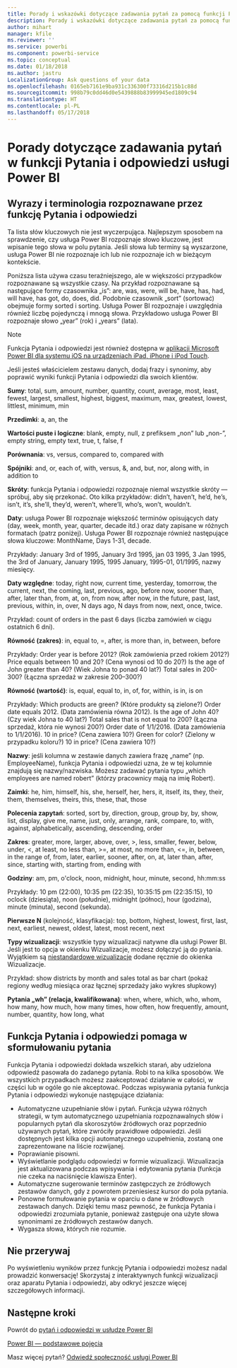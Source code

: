 ```yaml
---
title: Porady i wskazówki dotyczące zadawania pytań za pomocą funkcji Pytania i odpowiedzi w usłudze Power BI
description: Porady i wskazówki dotyczące zadawania pytań za pomocą funkcji Pytania i odpowiedzi w usłudze Power BI
author: mihart
manager: kfile
ms.reviewer: ''
ms.service: powerbi
ms.component: powerbi-service
ms.topic: conceptual
ms.date: 01/18/2018
ms.author: jastru
LocalizationGroup: Ask questions of your data
ms.openlocfilehash: 0165eb7161e9ba931c336300f73316d215b1c88d
ms.sourcegitcommit: 998b79c0dd46d0e5439888b83999945ed1809c94
ms.translationtype: HT
ms.contentlocale: pl-PL
ms.lasthandoff: 05/17/2018
---
```

# <a name="tips-for-asking-questions-in-power-bi-qa"></a>Porady dotyczące zadawania pytań w funkcji Pytania i odpowiedzi usługi Power BI
## <a name="words-and-terminology-that-qa-recognizes"></a>Wyrazy i terminologia rozpoznawane przez funkcję Pytania i odpowiedzi
Ta lista słów kluczowych nie jest wyczerpująca.  Najlepszym sposobem na sprawdzenie, czy usługa Power BI rozpoznaje słowo kluczowe, jest wpisanie tego słowa w polu pytania.  Jeśli słowa lub terminy są wyszarzone, usługa Power BI nie rozpoznaje ich lub nie rozpoznaje ich w bieżącym kontekście.

Poniższa lista używa czasu teraźniejszego, ale w większości przypadków rozpoznawane są wszystkie czasy. Na przykład rozpoznawane są następujące formy czasownika „is”: are, was, were, will be, have, has, had, will have, has got, do, does, did.  Podobnie czasownik „sort” (sortować) obejmuje formy sorted i sorting.  Usługa Power BI rozpoznaje i uwzględnia również liczbę pojedynczą i mnogą słowa. Przykładowo usługa Power BI rozpoznaje słowo „year” (rok) i „years” (lata).

> [!NOTE]
> Funkcja Pytania i odpowiedzi jest również dostępna w [aplikacji Microsoft Power BI dla systemu iOS na urządzeniach iPad, iPhone i iPod Touch](mobile-apps-ios-qna.md).
> 
> 

Jeśli jesteś właścicielem zestawu danych, dodaj frazy i synonimy, aby poprawić wyniki funkcji Pytania i odpowiedzi dla swoich klientów.

**Sumy**: total, sum, amount, number, quantity, count, average, most, least, fewest, largest, smallest, highest, biggest, maximum, max, greatest, lowest, littlest, minimum, min

**Przedimki**: a, an, the

**Wartości puste i logiczne**: blank, empty, null, z prefiksem „non” lub „non-”, empty string, empty text, true, t, false, f

**Porównania**: vs, versus, compared to, compared with

**Spójniki**: and, or, each of, with, versus, &, and, but, nor, along with, in addition to

**Skróty**: funkcja Pytania i odpowiedzi rozpoznaje niemal wszystkie skróty — spróbuj, aby się przekonać.  Oto kilka przykładów: didn’t, haven’t, he’d, he’s, isn’t, it’s, she’ll, they’d, weren’t, where’ll, who’s, won’t, wouldn’t.

**Daty**: usługa Power BI rozpoznaje większość terminów opisujących daty (day, week, month, year, quarter, decade itd.) oraz daty zapisane w różnych formatach (patrz poniżej). Usługa Power BI rozpoznaje również następujące słowa kluczowe: MonthName, Days 1-31, decade.

Przykłady: January 3rd of 1995, January 3rd 1995, jan 03 1995, 3 Jan 1995, the 3rd of January, January 1995, 1995 January, 1995-01, 01/1995, nazwy miesięcy.

**Daty względne**: today, right now, current time, yesterday, tomorrow, the current, next, the coming, last, previous, ago, before now, sooner than, after, later than, from, at, on, from now, after now, in the future, past, last, previous, within, in, over, N days ago, N days from now, next, once, twice.

Przykład: count of orders in the past 6 days (liczba zamówień w ciągu ostatnich 6 dni).

**Równość (zakres)**: in, equal to, =, after, is more than, in, between, before

Przykłady: Order year is before 2012? (Rok zamówienia przed rokiem 2012?) Price equals between 10 and 20? (Cena wynosi od 10 do 20?) Is the age of John greater than 40? (Wiek Johna to ponad 40 lat?) Total sales in 200-300? (Łączna sprzedaż w zakresie 200–300?)

**Równość (wartość)**: is, equal, equal to, in, of, for, within, is in, is on

Przykłady: Which products are green? (Które produkty są zielone?) Order date equals 2012. (Data zamówienia równa 2012). Is the age of John 40? (Czy wiek Johna to 40 lat?) Total sales that is not equal to 200? (Łączna sprzedaż, która nie wynosi 200?) Order date of 1/1/2016. (Data zamówienia to 1/1/2016). 10 in price? (Cena zawiera 10?) Green for color? (Zielony w przypadku koloru?) 10 in price? (Cena zawiera 10?)

**Nazwy**: jeśli kolumna w zestawie danych zawiera frazę „name” (np. EmployeeName), funkcja Pytania i odpowiedzi uzna, że w tej kolumnie znajdują się nazwy/nazwiska. Możesz zadawać pytania typu „which employees are named robert” (którzy pracownicy mają na imię Robert).

**Zaimki**: he, him, himself, his, she, herself, her, hers, it, itself, its, they, their, them, themselves, theirs, this, these, that, those

**Polecenia zapytań**: sorted, sort by, direction, group, group by, by, show, list, display, give me, name, just, only, arrange, rank, compare, to, with, against, alphabetically, ascending, descending, order

**Zakres**: greater, more, larger, above, over, >, less, smaller, fewer, below, under, <, at least, no less than, >=, at most, no more than, <=, in, between, in the range of, from, later, earlier, sooner, after, on, at, later than, after, since, starting with, starting from, ending with

**Godziny**: am, pm, o'clock, noon, midnight, hour, minute, second, hh:mm:ss

Przykłady: 10 pm (22:00), 10:35 pm (22:35), 10:35:15 pm (22:35:15), 10 oclock (dziesiąta), noon (południe), midnight (północ), hour (godzina), minute (minuta), second (sekunda).

**Pierwsze N** (kolejność, klasyfikacja): top, bottom, highest, lowest, first, last, next, earliest, newest, oldest, latest, most recent, next

**Typy wizualizacji**: wszystkie typy wizualizacji natywne dla usługi Power BI.  Jeśli jest to opcja w okienku Wizualizacje, możesz dołączyć ją do pytania.  Wyjątkiem są [niestandardowe wizualizacje](power-bi-custom-visuals.md) dodane ręcznie do okienka Wizualizacje.

Przykład: show districts by month and sales total as bar chart (pokaż regiony według miesiąca oraz łącznej sprzedaży jako wykres słupkowy)

**Pytania „wh” (relacja, kwalifikowana)**: when, where, which, who, whom, how many, how much, how many times, how often, how frequently, amount, number, quantity, how long, what

## <a name="qa-helps-you-phrase-the-question"></a>Funkcja Pytania i odpowiedzi pomaga w sformułowaniu pytania
Funkcja Pytania i odpowiedzi dokłada wszelkich starań, aby udzielona odpowiedź pasowała do zadanego pytania. Robi to na kilka sposobów. We wszystkich przypadkach możesz zaakceptować działanie w całości, w części lub w ogóle go nie akceptować. Podczas wpisywania pytania funkcja Pytania i odpowiedzi wykonuje następujące działania:

* Automatyczne uzupełnianie słów i pytań. Funkcja używa różnych strategii, w tym automatycznego uzupełniania rozpoznawalnych słów i popularnych pytań dla skoroszytów źródłowych oraz poprzednio używanych pytań, które zwróciły prawidłowe odpowiedzi. Jeśli dostępnych jest kilka opcji automatycznego uzupełnienia, zostaną one zaprezentowane na liście rozwijanej.
* Poprawianie pisowni.
* Wyświetlanie podglądu odpowiedzi w formie wizualizacji. Wizualizacja jest aktualizowana podczas wpisywania i edytowania pytania (funkcja nie czeka na naciśnięcie klawisza Enter).
* Automatyczne sugerowanie terminów zastępczych ze źródłowych zestawów danych, gdy z powrotem przeniesiesz kursor do pola pytania.
* Ponowne formułowanie pytania w oparciu o dane w źródłowych zestawach danych. Dzięki temu masz pewność, że funkcja Pytania i odpowiedzi zrozumiała pytanie, ponieważ zastępuje ona użyte słowa synonimami ze źródłowych zestawów danych.
* Wygasza słowa, których nie rozumie.

## <a name="dont-stop-now"></a>Nie przerywaj
Po wyświetleniu wyników przez funkcję Pytania i odpowiedzi możesz nadal prowadzić konwersację! Skorzystaj z interaktywnych funkcji wizualizacji oraz aparatu Pytania i odpowiedzi, aby odkryć jeszcze więcej szczegółowych informacji.

## <a name="next-steps"></a>Następne kroki
Powrót do [pytań i odpowiedzi w usłudze Power BI](power-bi-q-and-a.md)  

[Power BI — podstawowe pojęcia](service-basic-concepts.md)  

Masz więcej pytań? [Odwiedź społeczność usługi Power BI](http://community.powerbi.com/)

